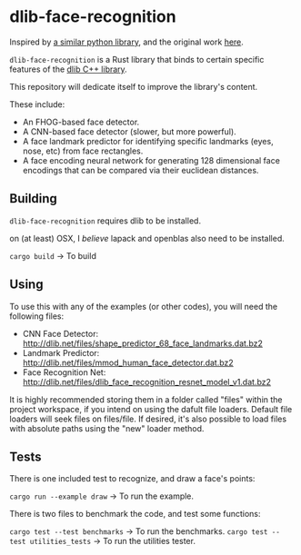 # dlib-face-recognition

Inspired by [a similar python library](https://github.com/ageitgey/face_recognition),
and the original work [here](https://github.com/podo-os/dlib-face-recognition).

`dlib-face-recognition` is a Rust library that binds to certain specific features of the [dlib C++ library](https://github.com/davisking/dlib).

This repository will dedicate itself to improve the library's content.

These include:

- An FHOG-based face detector.
- A CNN-based face detector (slower, but more powerful).
- A face landmark predictor for identifying specific landmarks (eyes, nose, etc) from face rectangles.
- A face encoding neural network for generating 128 dimensional face encodings that can be compared via their euclidean distances.


## Building

`dlib-face-recognition` requires dlib to be installed.

on (at least) OSX, I _believe_ lapack and openblas also need to be installed.

`cargo build` -> To build

## Using

To use this with any of the examples (or other codes), you will need the following files:

- CNN Face Detector: http://dlib.net/files/shape_predictor_68_face_landmarks.dat.bz2
- Landmark Predictor: http://dlib.net/files/mmod_human_face_detector.dat.bz2
- Face Recognition Net: http://dlib.net/files/dlib_face_recognition_resnet_model_v1.dat.bz2

It is highly recommended storing them in a folder called "files" within the project workspace, if you intend on using the dafult file loaders.
Default file loaders will seek files on files/file.
If desired, it's also possible to load files with absolute paths using the "new" loader method.

## Tests

There is one included test to recognize, and draw a face's points:

`cargo run --example draw` -> To run the example.

There is two files to benchmark the code, and test some functions:

`cargo test --test benchmarks` -> To run the benchmarks.
`cargo test --test utilities_tests` -> To run the utilities tester.

